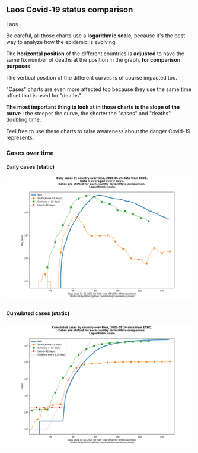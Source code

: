 ## Laos Covid-19 status comparison 

Laos



Be careful, all those charts use a **logarithmic scale**, because it's the best way to analyze how the epidemic is evolving.
 
The **horizontal position** of the different countries is **adjusted** to have the same fix number of deaths at the position in the graph, **for comparison purposes**.

The vertical position of the different curves is of course impacted too.

"Cases" charts are even more affected too because they use the same time offset that is used for "deaths".

**The most important thing to look at in those charts is the slope of the curve** : the steeper the curve, the shorter the "cases" and "deaths" doubling time.

Feel free to use these charts to raise awareness about the danger Covid-19 represents. 


 
### Cases over time
 
#### Daily cases (static)
![Laos covid-19 daily cases static chart](https://raw.githubusercontent.com/madlag/coronavirus_study/master/notebooks/graphs/2020-05-26/countries/Laos/2020-05-26_Laos_day_cases.png "Laos covid-19 day_cases static chart")   
 
#### Cumulated cases (static)
![Laos covid-19 cumulated cases static chart](https://raw.githubusercontent.com/madlag/coronavirus_study/master/notebooks/graphs/2020-05-26/countries/Laos/2020-05-26_Laos_cases.png "Laos covid-19 cases static chart")   

